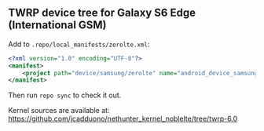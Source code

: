 ## TWRP device tree for Galaxy S6 Edge (International GSM)

Add to `.repo/local_manifests/zerolte.xml`:

```xml
<?xml version="1.0" encoding="UTF-8"?>
<manifest>
	<project path="device/samsung/zerolte" name="android_device_samsung_zerolte" remote="TeamWin" revision="android-6.0" />
</manifest>
```

Then run `repo sync` to check it out.

Kernel sources are available at: https://github.com/jcadduono/nethunter_kernel_noblelte/tree/twrp-6.0

